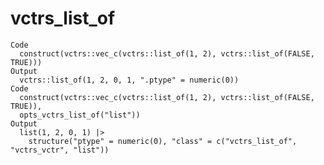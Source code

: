 # vctrs_list_of

    Code
      construct(vctrs::vec_c(vctrs::list_of(1, 2), vctrs::list_of(FALSE, TRUE)))
    Output
      vctrs::list_of(1, 2, 0, 1, ".ptype" = numeric(0))
    Code
      construct(vctrs::vec_c(vctrs::list_of(1, 2), vctrs::list_of(FALSE, TRUE)),
      opts_vctrs_list_of("list"))
    Output
      list(1, 2, 0, 1) |>
        structure("ptype" = numeric(0), "class" = c("vctrs_list_of", "vctrs_vctr", "list"))

